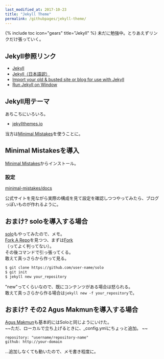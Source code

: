 ```yaml
---
last_modified_at: 2017-10-23
title: "Jekyll Theme"
permalink: /githubpages/jekyll-theme/
---
```

{% include toc icon="gears" title="Jekyll" %} 未だに勉強中。とりあえずリンクだけ張っていく。

## Jekyll参照リンク
- [Jekyll](http://jekyllrb.com/)   
- [Jekyll（日本語訳）](http://jekyllrb-ja.github.io/)   
- [Import your old & busted site or blog for use with Jekyll](http://import.jekyllrb.com/)
- [Run Jekyll on Window](http://jekyll-windows.juthilo.com/)

## Jekyll用テーマ
あちこちにいろいろ。   
- [jekyllthemes.io](https://jekyllthemes.io/)  

当方は[Minimal Mistakes](https://mmistakes.github.io/minimal-mistakes/)を使うことに。   

## Minimal Mistakesを導入
[Minimal Mistakes](https://mmistakes.github.io/minimal-mistakes/)からインストール。

### 設定
[minimal-mistakes/docs](https://github.com/mmistakes/minimal-mistakes/tree/master/docs)

公式サイトを見ながら実際の構成を見て設定を確認しつつやってみたら、ブログっぽいものが作れるように。

## おまけ? soloを導入する場合
[solo](https://chibicode.github.io/solo/)もやってみたので、メモ。  
[Fork A Repo](https://help.github.com/articles/fork-a-repo/)を見つつ、まずは[Fork](https://github.com/chibicode/solo/fork)  
（ってよく判ってない）。  
その後コマンドで引っ張ってくる。  
敢えて真っさらから作って見る。
```sh
$ git clone https://github.com/user-name/solo
$ git init
$ jekyll new your_repository
```
"new"ってくらいなので、既にコンテンツがある場合は怒られる。  
敢えて真っさらから作る場合は`jekyll new -f your_repository`で。  

## おまけ? その2 Agus Makmunを導入する場合
[Agus Makmun](https://agusmakmun.github.io/)も基本的にはSoloと同じようにいけた。  
~~ただ、ローカルで立ち上げるときに、_config.ymlにちょっと追加。 ~~
```
repository: "username/repository-name"
github: http://your-domain
```
…追加しなくても動いたので、メモ書き程度に。
